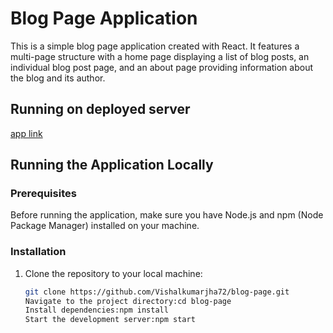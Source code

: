 # Blog Page Application

This is a simple blog page application created with React. It features a multi-page structure with a home page displaying a list of blog posts, an individual blog post page, and an about page providing information about the blog and its author.


## Running on deployed server
[app link](https://blog-xi-orpin-82.vercel.app/)

## Running the Application Locally

### Prerequisites

Before running the application, make sure you have Node.js and npm (Node Package Manager) installed on your machine.

### Installation

1. Clone the repository to your local machine:

   ```bash
   git clone https://github.com/Vishalkumarjha72/blog-page.git
   Navigate to the project directory:cd blog-page
   Install dependencies:npm install
   Start the development server:npm start


